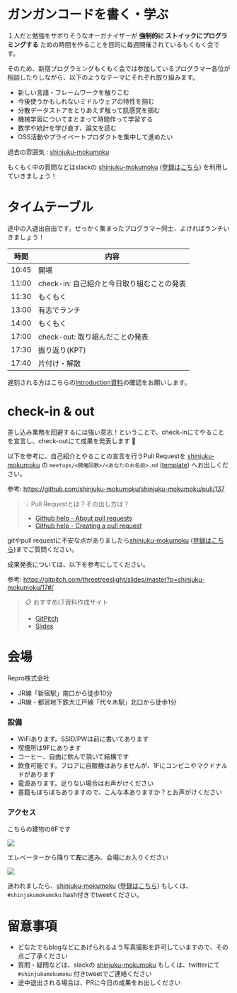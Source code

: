 # ガンガンコードを書く・学ぶ

１人だと勉強をサボりそうなオーガナイザーが **~~強制的に~~ ストイックにプログラミングする** ための時間を作ることを目的に毎週開催されているもくもく会です。

そのため、新宿プログラミングもくもく会では参加しているプログラマー各位が相談したりしながら、以下のようなテーマにそれぞれ取り組みます。

- 新しい言語・フレームワークを触りこむ
- 今後使うかもしれないミドルウェアの特性を掴む
- 分散データストアをとりあえず触って肌感覚を掴む
- 機械学習についてまとまって時間作って学習する
- 数学や統計を学び直す、論文を読む
- OSS活動やプライベートプロダクトを集中して進めたい

過去の雰囲気 : [shinjuku-mokumoku](https://github.com/shinjuku-mokumoku/shinjuku-mokumoku/tree/master/meetups)

もくもく中の質問などはslackの [shinjuku-mokumoku](https://shinjuku-mokumoku.slack.com/) ([登録はこちら](https://join.slack.com/t/shinjuku-mokumoku/shared_invite/enQtNDY1NzY4NzE2NzU0LTQ4OTI2NDEzNTcyNjMzZGE1MDM1M2FmN2IyMTUzNzkxOTI4NzUxYjAxMmQzMDIxYWIwNzg2M2JiZDYwYjU3OTQ)) を利用していきましょう！

# タイムテーブル

途中の入退出自由です。せっかく集まったプログラマー同士、よければランチいきましょう！

時間  | 内容
---   | ---
10:45 | 開場
11:00 | check-in: 自己紹介と今日取り組むことの発表
11:30 | もくもく
13:00 | 有志でランチ
14:00 | もくもく
17:00 | check-out: 取り組んだことの発表
17:30 | 振り返り(KPT)
17:40 | 片付け・解散

遅刻される方はこちらの[Introduction資料](https://gitpitch.com/shinjuku-mokumoku/shinjuku-mokumoku#/)の確認をお願いします。

# check-in & out

差し込み業務を回避するには強い意志！ということで、check-inにてやることを宣言し、check-outにて成果を発表します 💪

以下を参考に、自己紹介とやることの宣言を行うPull Requestを [shinjuku-mokumoku](https://github.com/shinjuku-mokumoku/shinjuku-mokumoku) の `meetups/<開催回数>/<あなたのお名前>.md` ([template](https://raw.githubusercontent.com/shinjuku-mokumoku/shinjuku-mokumoku/master/meetups/template.md)) へお出しください。

参考: https://github.com/shinjuku-mokumoku/shinjuku-mokumoku/pull/137

> 💡 Pull Requestとは？その出し方は？
>
> - [Github help - About pull requests](https://help.github.com/articles/about-pull-requests/)
> - [Github help - Creating a pull request](https://help.github.com/articles/creating-a-pull-request/)

gitやpull requestに不安な点がありましたら[shinjuku-mokumoku](https://shinjuku-mokumoku.slack.com/) ([登録はこちら](https://join.slack.com/t/shinjuku-mokumoku/shared_invite/enQtNDY1NzY4NzE2NzU0LTQ4OTI2NDEzNTcyNjMzZGE1MDM1M2FmN2IyMTUzNzkxOTI4NzUxYjAxMmQzMDIxYWIwNzg2M2JiZDYwYjU3OTQ))までご質問ください。

成果発表については、以下を参考にしてください。

参考: https://gitpitch.com/threetreeslight/slides/master?p=shinjuku-mokumoku/17#/

> :clipboard: おすすめLT資料作成サイト
>
> - [GitPitch](https://gitpitch.com/)
> - [Slides](https://slides.com/)

# 会場

Repro株式会社

- JR線「新宿駅」南口から徒歩10分
- JR線・都営地下鉄大江戸線「代々木駅」北口から徒歩1分

### 設備

- WiFiあります。SSID/PWは前に書いてあります
- 喫煙所は9Fにあります
- コーヒー、自由に飲んで頂いて結構です
- 飲食可能です。フロアに自販機はありませんが、1Fにコンビニやマクドナルドがあります
- 電源あります。足りない場合はお声がけください
- 書籍もぼちぼちありますので、こんな本ありますか？とお声がけください

### アクセス

こちらの建物の6Fです

![](https://github.com/shinjuku-mokumoku/meetup/blob/master/assets/images/sponsers/repro-access-1.png?raw=true)

エレベーターから降りて**左**に進み、会場にお入りください

![](https://github.com/shinjuku-mokumoku/meetup/blob/master/assets/images/sponsers/repro-access-4.png?raw=true)

迷われましたら、[shinjuku-mokumoku](https://shinjuku-mokumoku.slack.com/) ([登録はこちら](https://join.slack.com/t/shinjuku-mokumoku/shared_invite/enQtNDY1NzY4NzE2NzU0LTQ4OTI2NDEzNTcyNjMzZGE1MDM1M2FmN2IyMTUzNzkxOTI4NzUxYjAxMmQzMDIxYWIwNzg2M2JiZDYwYjU3OTQ)) もしくは、 `#shinjukumokumoku` hash付きでtweetください。

# 留意事項

- どなたでもblogなどにあげられるよう写真撮影を許可していますので、その点ご了承ください
- 質問・疑問などは、slackの [shinjuku-mokumoku](https://shinjuku-mokumoku.slack.com/) もしくは、twitterにて `#shinjukumokumoku` 付きtweetでご連絡ください
- 途中退出される場合は、PRに今日の成果をお出しください
